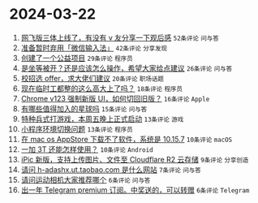 # 2024-03-22

1. [网飞版三体上线了，有没有 v 友分享一下观后感](https://www.v2ex.com/t/1025951) `52条评论` `问与答`
1. [准备暂时弃用「微信输入法」](https://www.v2ex.com/t/1025936) `42条评论` `分享发现`
1. [创建了一个公益项目](https://www.v2ex.com/t/1025943) `29条评论` `程序员`
1. [是坐等被开？还是应该怎么操作，希望大家给点建议](https://www.v2ex.com/t/1025957) `26条评论` `问与答`
1. [校招选 offer，求大佬们建议](https://www.v2ex.com/t/1025937) `20条评论` `职场话题`
1. [现在临时工都整的这么高大上了吗？](https://www.v2ex.com/t/1025946) `18条评论` `程序员`
1. [Chrome v123 强制新版 UI，如何切回旧版？](https://www.v2ex.com/t/1025931) `16条评论` `Apple`
1. [有哪些值得加入的星球吗](https://www.v2ex.com/t/1025940) `15条评论` `问与答`
1. [特种兵式打游戏，本周五晚上正式启动](https://www.v2ex.com/t/1025955) `13条评论` `游戏`
1. [小程序环境切换问题](https://www.v2ex.com/t/1025948) `13条评论` `程序员`
1. [在 mac os AppStore 下载不了软件，系统是 10.15.7](https://www.v2ex.com/t/1025975) `10条评论` `macOS`
1. [一加 3T 还能怎样使用？](https://www.v2ex.com/t/1025956) `10条评论` `Android`
1. [iPic 新版，支持上传图片、文件至 Cloudflare R2 云存储](https://www.v2ex.com/t/1025932) `9条评论` `分享创造`
1. [请问 h-adashx.ut.taobao.com 是什么网站](https://www.v2ex.com/t/1025959) `7条评论` `问与答`
1. [请问运动相机大家推荐哪个](https://www.v2ex.com/t/1025978) `6条评论` `问与答`
1. [出一年 Telegram premium 订阅。中奖送的，可以转赠](https://www.v2ex.com/t/1025947) `6条评论` `Telegram`

